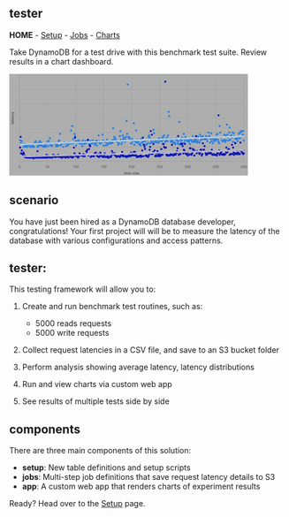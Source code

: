 ## tester 
**HOME** - [Setup](./setup/README.md) - [Jobs](./jobs/README.md) - [Charts](./app/README.md)

Take DynamoDB for a test drive with this benchmark test suite. Review results in a chart dashboard.

![spash-image](/public/tester1.png)

## scenario
You have just been hired as a DynamoDB database developer, congratulations! Your first project will will be to measure the latency of the database with various configurations and access patterns.


## tester: 
This testing framework will allow you to:
1. Create and run benchmark test routines, such as:
   * 5000 reads requests
   * 5000 write requests 

2. Collect request latencies in a CSV file, and save to an S3 bucket folder
3. Perform analysis showing average latency, latency distributions
4. Run and view charts via custom  web app
5. See results of multiple tests side by side

## components
There are three main components of this solution:
 * **setup**: New table definitions and setup scripts
 * **jobs**: Multi-step job definitions that save request latency details to S3
 * **app**: A custom web app that renders charts of experiment results


Ready? Head over to the [Setup](./setup/README.md) page.
